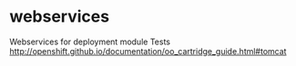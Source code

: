 # webservices
Webservices for deployment module
Tests
http://openshift.github.io/documentation/oo_cartridge_guide.html#tomcat
